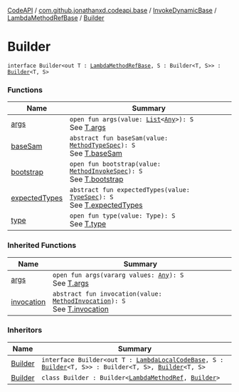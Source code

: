 [CodeAPI](../../../../index.md) / [com.github.jonathanxd.codeapi.base](../../../index.md) / [InvokeDynamicBase](../../index.md) / [LambdaMethodRefBase](../index.md) / [Builder](.)

# Builder

`interface Builder<out T : `[`LambdaMethodRefBase`](../index.md)`, S : Builder<T, S>> : `[`Builder`](../../-builder/index.md)`<T, S>`

### Functions

| Name | Summary |
|---|---|
| [args](args.md) | `open fun args(value: `[`List`](https://kotlinlang.org/api/latest/jvm/stdlib/kotlin.collections/-list/index.html)`<`[`Any`](https://kotlinlang.org/api/latest/jvm/stdlib/kotlin/-any/index.html)`>): S`<br>See [T.args](args.md) |
| [baseSam](base-sam.md) | `abstract fun baseSam(value: `[`MethodTypeSpec`](../../../../com.github.jonathanxd.codeapi.common/-method-type-spec/index.md)`): S`<br>See [T.baseSam](base-sam.md) |
| [bootstrap](bootstrap.md) | `open fun bootstrap(value: `[`MethodInvokeSpec`](../../../../com.github.jonathanxd.codeapi.common/-method-invoke-spec/index.md)`): S`<br>See [T.bootstrap](bootstrap.md) |
| [expectedTypes](expected-types.md) | `abstract fun expectedTypes(value: `[`TypeSpec`](../../../-type-spec/index.md)`): S`<br>See [T.expectedTypes](expected-types.md) |
| [type](type.md) | `open fun type(value: Type): S`<br>See [T.type](type.md) |

### Inherited Functions

| Name | Summary |
|---|---|
| [args](../../-builder/args.md) | `open fun args(vararg values: `[`Any`](https://kotlinlang.org/api/latest/jvm/stdlib/kotlin/-any/index.html)`): S`<br>See [T.args](../../-builder/args.md) |
| [invocation](../../-builder/invocation.md) | `abstract fun invocation(value: `[`MethodInvocation`](../../../-method-invocation/index.md)`): S`<br>See [T.invocation](../../-builder/invocation.md) |

### Inheritors

| Name | Summary |
|---|---|
| [Builder](../../-lambda-local-code-base/-builder/index.md) | `interface Builder<out T : `[`LambdaLocalCodeBase`](../../-lambda-local-code-base/index.md)`, S : `[`Builder`](../../-lambda-local-code-base/-builder/index.md)`<T, S>> : Builder<T, S>, `[`Builder`](../../../-arguments-holder/-builder/index.md)`<T, S>` |
| [Builder](../../../-invoke-dynamic/-lambda-method-ref/-builder/index.md) | `class Builder : Builder<`[`LambdaMethodRef`](../../../-invoke-dynamic/-lambda-method-ref/index.md)`, `[`Builder`](../../../-invoke-dynamic/-lambda-method-ref/-builder/index.md)`>` |
